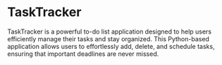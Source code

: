 # TaskTracker
TaskTracker is a powerful to-do list application designed to help users efficiently manage their tasks and stay organized. This Python-based application allows users to effortlessly add, delete, and schedule tasks, ensuring that important deadlines are never missed. 
